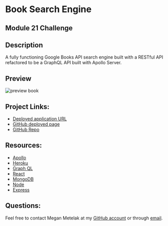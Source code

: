 # **Book Search Engine**
## Module 21 Challenge

## Description
A fully functioning Google Books API search engine built with a RESTful API refactored to be a GraphQL API built with Apollo Server.

## Preview
![preview book](https://user-images.githubusercontent.com/94068596/164836614-780b2a94-2cb1-4134-9871-8c72b05ac0a4.jpg)

## Project Links:
* [Deployed application URL](https://immense-island-76961.herokuapp.com/)
* [GitHub deployed page](https://metelak.github.io/Bookworm-hole/)
* [GitHub Repo](https://github.com/Metelak/Bookworm-hole)

## Resources:
* [Apollo](https://www.apollographql.com/docs/apollo-server/)
* [Heroku](https://id.heroku.com/login)
* [Graph QL](https://graphql.org/)
* [React](https://reactjs.org/)
* [MongoDB](https://www.mongodb.com/)
* [Node](https://nodejs.org/en/)
* [Express](http://expressjs.com/)

## Questions:
Feel free to contact Megan Metelak at my [GitHub account](https://github.com/Metelak) or through [email](megan.metelak@gmail.com).